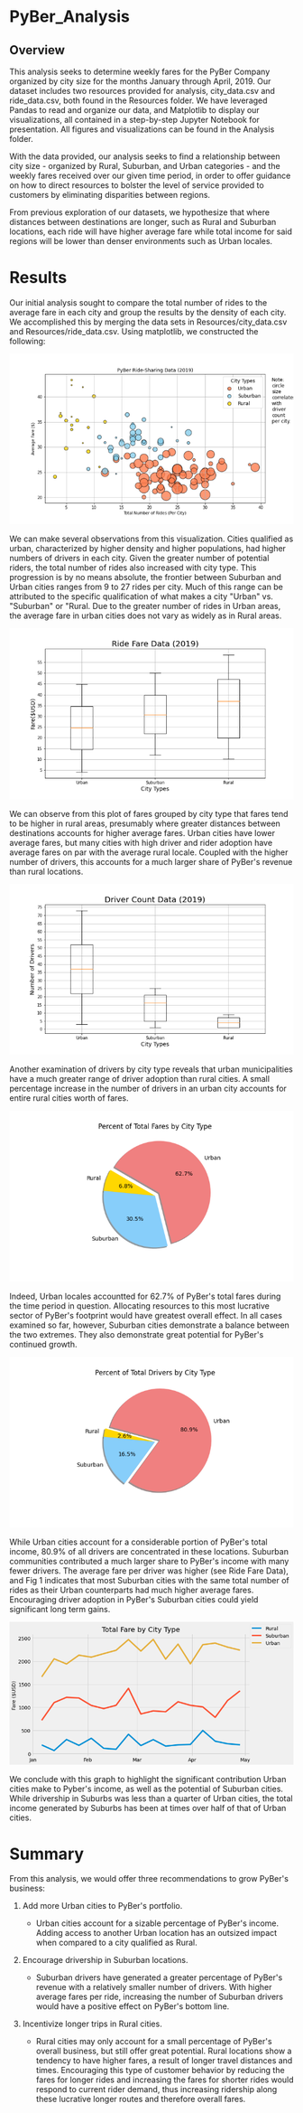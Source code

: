 # PyBer_Analysis

## Overview

This analysis seeks to determine weekly fares for the PyBer Company organized by city size for the months January through April, 2019. Our dataset includes two resources provided for analysis, city_data.csv and ride_data.csv, both found in the Resources folder. We have leveraged Pandas to read and organize our data, and Matplotlib to display our visualizations, all contained in a step-by-step Jupyter Notebook for presentation. All figures and visualizations can be found in the Analysis folder. 

With the data provided, our analysis seeks to find a relationship between city size - organized by Rural, Suburban, and Urban categories - and the weekly fares received over our given time period, in order to offer guidance on how to direct resources to bolster the level of service provided to customers by eliminating disparities between regions. 

From previous exploration of our datasets, we hypothesize that where distances between destinations are longer, such as Rural and Suburban locations, each ride will have higher average fare while total income for said regions will be lower than denser environments such as Urban locales. 

# Results

Our initial analysis sought to compare the total number of rides to the average fare in each city and group the results by the density of each city. We accomplished this by merging the data sets in Resources/city_data.csv and Resources/ride_data.csv. Using matplotlib, we constructed the following:

![Fig1, PyBer Ride-Sharing Data](https://github.com/ipbrieske/PyBer_Analysis/blob/main/Analysis/Fig1.png)

We can make several observations from this visualization. Cities qualified as urban, characterized by higher density and higher populations, had higher numbers of drivers in each city. Given the greater number of potential riders, the total number of rides also increased with city type. This progression is by no means absolute, the frontier between Suburban and Urban cities ranges from 9 to 27 rides per city. Much of this range can be attributed to the specific qualification of what makes a city "Urban" vs. "Suburban" or "Rural. Due to the greater number of rides in Urban areas, the average fare in urban cities does not vary as widely as in Rural areas. 

![Fig3, Ride Fare Data](https://github.com/ipbrieske/PyBer_Analysis/blob/main/Analysis/Fig3.png)

We can observe from this plot of fares grouped by city type that fares tend to be higher in rural areas, presumably where greater distances between destinations accounts for higher average fares. Urban cities have lower average fares, but many cities with high driver and rider adoption have average fares on par with the average rural locale. Coupled with the higher number of drivers, this accounts for a much larger share of PyBer's revenue than rural locations.

![Fig4, Driver Count Data](https://github.com/ipbrieske/PyBer_Analysis/blob/main/Analysis/Fig4.png)

Another examination of drivers by city type reveals that urban municipalities have a much greater range of driver adoption than rural cities. A small percentage increase in the number of drivers in an urban city accounts for entire rural cities worth of fares.  

![Fig5, Percent of Total Fares by City Type](https://github.com/ipbrieske/PyBer_Analysis/blob/main/Analysis/Fig5.png)

Indeed, Urban locales accountted for 62.7% of PyBer's total fares during the time period in question. Allocating resources to this most lucrative sector of PyBer's footprint would have greatest overall effect. In all cases examined so far, however, Suburban cities demonstrate a balance between the two extremes. They also demonstrate great potential for PyBer's continued growth.

![Fig7, Percent of Total Drivers by City Type](https://github.com/ipbrieske/PyBer_Analysis/blob/main/Analysis/Fig7.png)

While Urban cities account for a considerable portion of PyBer's total income, 80.9% of all drivers are concentrated in these locations. Suburban communities contributed a much larger share to PyBer's income with many fewer drivers. The average fare per driver was higher (see Ride Fare Data), and Fig 1 indicates that most Suburban cities with the same total number of rides as their Urban counterparts had much higher average fares. Encouraging driver adoption in PyBer's Suburban cities could yield significant long term gains. 

![Fig8, Total Fare by City Type](https://github.com/ipbrieske/PyBer_Analysis/blob/main/Analysis/Fig8.png)

We conclude with this graph to highlight the significant contribution Urban cities make to Pyber's income, as well as the potential of Suburban cities. While drivership in Suburbs was less than a quarter of Urban cities, the total income generated by Suburbs has been at times over half of that of Urban cities.

# Summary

From this analysis, we would offer three recommendations to grow PyBer's business:

1. Add more Urban cities to PyBer's portfolio. 
	- Urban cities account for a sizable percentage of PyBer's income. Adding access to another Urban location has an outsized impact when compared to a city qualified as Rural. 

2. Encourage drivership in Suburban locations. 
	- Suburban drivers have generated a greater percentage of PyBer's revenue with a relatively smaller number of drivers. With higher average fares per ride, increasing the number of Suburban drivers would have a positive effect on PyBer's bottom line. 

3. Incentivize longer trips in Rural cities. 
	- Rural cities may only account for a small percentage of PyBer's overall business, but still offer great potential. Rural locations show a tendency to have higher fares, a result of longer travel distances and times. Encouraging this type of customer behavior by reducing the fares for longer rides and increasing the fares for shorter rides would respond to current rider demand, thus increasing ridership along these lucrative longer routes and therefore overall fares. 
